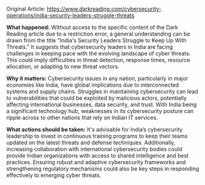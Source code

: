 Original Article: https://www.darkreading.com/cybersecurity-operations/india-security-leaders-struggle-threats

**What happened:** Without access to the specific content of the Dark Reading article due to a restriction error, a general understanding can be drawn from the title "India's Security Leaders Struggle to Keep Up With Threats." It suggests that cybersecurity leaders in India are facing challenges in keeping pace with the evolving landscape of cyber threats. This could imply difficulties in threat detection, response times, resource allocation, or adapting to new threat vectors.

**Why it matters:** Cybersecurity issues in any nation, particularly in major economies like India, have global implications due to interconnected systems and supply chains. Struggles in maintaining cybersecurity can lead to vulnerabilities that could be exploited by malicious actors, potentially affecting international businesses, data security, and trust. With India being a significant technology hub, weaknesses in its cybersecurity posture can ripple across to other nations that rely on Indian IT services.

**What actions should be taken:** It's advisable for India’s cybersecurity leadership to invest in continuous training programs to keep their teams updated on the latest threats and defense techniques. Additionally, increasing collaboration with international cybersecurity bodies could provide Indian organizations with access to shared intelligence and best practices. Ensuring robust and adaptive cybersecurity frameworks and strengthening regulatory mechanisms could also be key steps in responding effectively to emerging cyber threats.